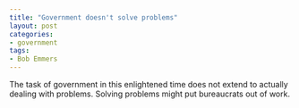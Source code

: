 ```yaml
---
title: "Government doesn't solve problems"
layout: post
categories:
- government
tags:
- Bob Emmers
---
```


The task of government in this enlightened time does not extend to actually dealing with problems. Solving problems might put bureaucrats out of work.